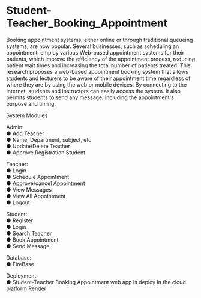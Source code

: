# Student-Teacher_Booking_Appointment

Booking appointment systems, either online or through traditional queueing systems, are now popular. Several businesses, such as scheduling an appointment, employ various Web-based appointment systems for their patients, which improve the efficiency of the appointment process, reducing patient wait times and increasing the total number of patients treated. This research proposes a web-based appointment booking system that allows students and lecturers to be aware of their appointment time regardless of where they are by using the web or mobile devices. By connecting to the Internet, students and instructors can easily access the system. It also permits students to send any message, including the appointment's purpose and timing.

System Modules

Admin:  
● Add Teacher  
● Name, Department, subject, etc   
● Update/Delete Teacher  
● Approve Registration Student  

Teacher:  
● Login  
● Schedule Appointment   
● Approve/cancel Appointment   
● View Messages  
● View All Appointment  
● Logout  

Student:  
● Register  
● Login  
● Search Teacher  
● Book Appointment  
● Send Message  

Database:  
● FireBase  

Deployment:  
● Student-Teacher Booking Appointment web app is deploy in the cloud platform Render  
